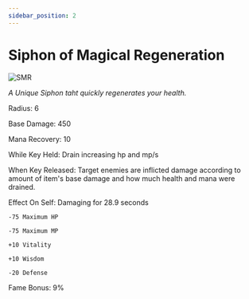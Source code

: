 ```yaml
---
sidebar_position: 2
---
```


# Siphon of Magical Regeneration

![SMR](https://vwiki.valorserver.com/api/item/picture/siphon%20of%20magical%20regeneration)

<i>A Unique Siphon taht quickly regenerates your health.</i>

Radius: 6

Base Damage: 450

Mana Recovery: 10 

While Key Held: Drain increasing hp and mp/s

When Key Released: Target enemies are inflicted damage according to amount of item's base damage and how much health and mana were drained.

Effect On Self: Damaging for 28.9 seconds

    -75 Maximum HP 
    
    -75 Maximum MP
    
    +10 Vitality
    
    +10 Wisdom
    
    -20 Defense

Fame Bonus: 9%
